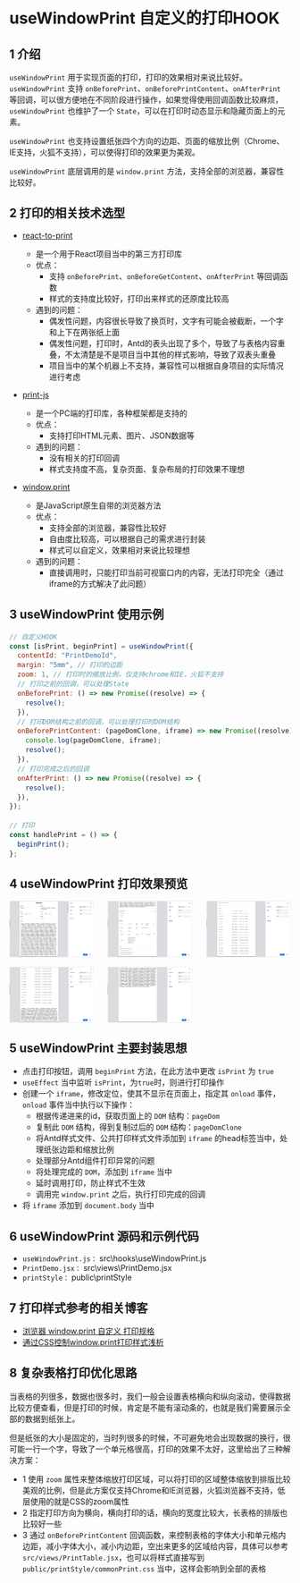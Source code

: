 # useWindowPrint 自定义的打印HOOK

## 1 介绍
`useWindowPrint` 用于实现页面的打印，打印的效果相对来说比较好。`useWindowPrint` 支持 `onBeforePrint`、`onBeforePrintContent`、`onAfterPrint` 等回调，可以很方便地在不同阶段进行操作，如果觉得使用回调函数比较麻烦，`useWindowPrint` 也维护了一个 `State`，可以在打印时动态显示和隐藏页面上的元素。

`useWindowPrint` 也支持设置纸张四个方向的边距、页面的缩放比例（Chrome、IE支持，火狐不支持），可以使得打印的效果更为美观。

`useWindowPrint` 底层调用的是 `window.print` 方法，支持全部的浏览器，兼容性比较好。

## 2 打印的相关技术选型
- [react-to-print](https://www.npmjs.com/package/react-to-print)
  - 是一个用于React项目当中的第三方打印库
  - 优点：
    - 支持 `onBeforePrint`、`onBeforeGetContent`、`onAfterPrint` 等回调函数
    - 样式的支持度比较好，打印出来样式的还原度比较高
  - 遇到的问题：
    - 偶发性问题，内容很长导致了换页时，文字有可能会被截断，一个字和上下在两张纸上面
    - 偶发性问题，打印时，Antd的表头出现了多个，导致了与表格内容重叠，不太清楚是不是项目当中其他的样式影响，导致了双表头重叠
    - 项目当中的某个机器上不支持，兼容性可以根据自身项目的实际情况进行考虑

- [print-js](https://www.npmjs.com/package/print-js)
  - 是一个PC端的打印库，各种框架都是支持的
  - 优点：
    - 支持打印HTML元素、图片、JSON数据等
  - 遇到的问题：
    - 没有相关的打印回调
    - 样式支持度不高，复杂页面、复杂布局的打印效果不理想

- [window.print](https://developer.mozilla.org/zh-CN/docs/Web/API/Window/print)
  - 是JavaScript原生自带的浏览器方法
  - 优点：
    - 支持全部的浏览器，兼容性比较好
    - 自由度比较高，可以根据自己的需求进行封装
    - 样式可以自定义，效果相对来说比较理想
  - 遇到的问题：
    - 直接调用时，只能打印当前可视窗口内的内容，无法打印完全（通过iframe的方式解决了此问题）

## 3 useWindowPrint 使用示例
```js
// 自定义HOOK
const [isPrint, beginPrint] = useWindowPrint({
  contentId: "PrintDemoId",
  margin: "5mm", // 打印的边距
  zoom: 1, // 打印时的缩放比例，仅支持chrome和IE，火狐不支持
  // 打印之前的回调，可以处理State
  onBeforePrint: () => new Promise((resolve) => {
    resolve();
  }),
  // 打印DOM结构之前的回调，可以处理打印时DOM结构
  onBeforePrintContent: (pageDomClone, iframe) => new Promise((resolve) => {
    console.log(pageDomClone, iframe);
    resolve();
  }),
  // 打印完成之后的回调
  onAfterPrint: () => new Promise((resolve) => {
    resolve();
  }),
});

// 打印
const handlePrint = () => {
  beginPrint();
};
```

## 4 useWindowPrint 打印效果预览

<div style="display: flex; justify-content: space-between">
  <img style="width: 30%" src="./exampleImages/1.png" />
  <img style="width: 30%" src="./exampleImages/2.png" />
  <img style="width: 30%" src="./exampleImages/3.png" />
</div>
<br />
<div style="display: flex;">
  <img style="width: 30%; margin-right: 5%" src="./exampleImages/4.png" />
  <img style="width: 30%" src="./exampleImages/5.png" />
</div>

## 5 useWindowPrint 主要封装思想
- 点击打印按钮，调用 `beginPrint` 方法，在此方法中更改 `isPrint` 为 `true`
- `useEffect` 当中监听 `isPrint`，为`true`时，则进行打印操作
- 创建一个 `iframe`，修改定位，使其不显示在页面上，指定其 `onload` 事件， `onload` 事件当中执行以下操作：
  - 根据传递进来的id，获取页面上的 `DOM` 结构：`pageDom`
  - 复制此 `DOM` 结构，得到复制过后的 `DOM` 结构：`pageDomClone`
  - 将Antd样式文件、公共打印样式文件添加到 `iframe` 的head标签当中，处理纸张边距和缩放比例
  - 处理部分Antd组件打印异常的问题
  - 将处理完成的 `DOM`，添加到 `iframe` 当中
  - 延时调用打印，防止样式不生效
  - 调用完 `window.print` 之后，执行打印完成的回调
- 将 `iframe` 添加到 `document.body` 当中

## 6 useWindowPrint 源码和示例代码
- `useWindowPrint.js：` src\hooks\useWindowPrint.js
- `PrintDemo.jsx：` src\views\PrintDemo.jsx
- `printStyle：` public\printStyle

## 7 打印样式参考的相关博客
- [浏览器 window.print 自定义 打印规格](https://www.jianshu.com/p/a6a052918ae4)
- [通过CSS控制window.print打印样式浅析](https://blog.51cto.com/u_15127663/4154700)

## 8 复杂表格打印优化思路
当表格的列很多，数据也很多时，我们一般会设置表格横向和纵向滚动，使得数据比较方便查看，但是打印的时候，肯定是不能有滚动条的，也就是我们需要展示全部的数据到纸张上。

但是纸张的大小是固定的，当时列很多的时候，不可避免地会出现数据的换行，很可能一行一个字，导致了一个单元格很高，打印的效果不太好，这里给出了三种解决方案：
- 1 使用 `zoom` 属性来整体缩放打印区域，可以将打印的区域整体缩放到排版比较美观的比例，但是此方案仅支持Chrome和IE浏览器，火狐浏览器不支持，低层使用的就是CSS的zoom属性
- 2 指定打印方向为横向，横向打印的话，横向的宽度比较大，长表格的排版也比较好一些
- 3 通过 `onBeforePrintContent` 回调函数，来控制表格的字体大小和单元格内边距，减小字体大小，减小内边距，空出来更多的区域给内容，具体可以参考 `src/views/PrintTable.jsx`，也可以将样式直接写到 `public/printStyle/commonPrint.css` 当中，这样会影响到全部的表格